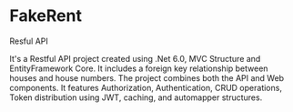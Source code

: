 # FakeRent
Resful API 

It's a Restful API project created using .Net 6.0, MVC Structure and EntityFramework Core.
It includes a foreign key relationship between houses and house numbers. 
The project combines both the API and Web components. It features Authorization, Authentication, CRUD operations,
Token distribution using JWT, caching, and automapper structures.
